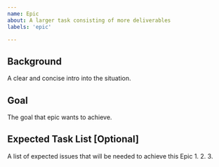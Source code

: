 ```yaml
---
name: Epic
about: A larger task consisting of more deliverables
labels: 'epic'

---
```


## Background
A clear and concise intro into the situation.

## Goal
The goal that epic wants to achieve.

## Expected Task List [Optional]
A list of expected issues that will be needed to achieve this Epic
1. 
2. 
3. 
